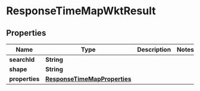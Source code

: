 

# ResponseTimeMapWktResult


## Properties

Name | Type | Description | Notes
------------ | ------------- | ------------- | -------------
**searchId** | **String** |  | 
**shape** | **String** |  | 
**properties** | [**ResponseTimeMapProperties**](ResponseTimeMapProperties.md) |  | 



